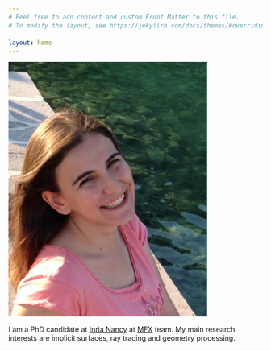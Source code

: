 ```yaml
---
# Feel free to add content and custom Front Matter to this file.
# To modify the layout, see https://jekyllrb.com/docs/themes/#overriding-theme-defaults

layout: home
---
```


![image](./img/webimage.png "image")


I am a PhD candidate at [Inria Nancy](https://www.inria.fr/en/centre-inria-nancy-grand-est) at [MFX](https://mfx.loria.fr/) team.
My main research interests are implicit surfaces, ray tracing and geometry processing.